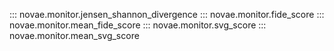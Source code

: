::: novae.monitor.jensen_shannon_divergence
::: novae.monitor.fide_score
::: novae.monitor.mean_fide_score
::: novae.monitor.svg_score
::: novae.monitor.mean_svg_score

